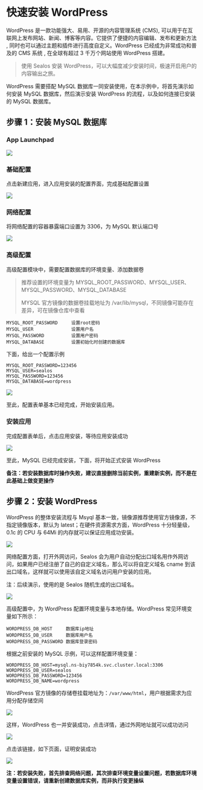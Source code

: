 # 快速安装 WordPress

WordPress 是一款功能强大、易用、开源的内容管理系统 (CMS), 可以用于在互联网上发布网站、新闻、博客等内容。它提供了便捷的内容编辑、发布和更新方法 , 同时也可以通过主题和插件进行高度自定义。WordPress 已经成为非常成功和普及的 CMS 系统 , 在全球有超过 3 千万个网站使用 WordPress 搭建。

> 使用 Sealos 安装 WordPress，可以大幅度减少安装时间，极速开启用户的内容输出之旅。

WordPress 需要搭配 MySQL 数据库一同安装使用，在本示例中，将首先演示如何安装 MySQL 数据库，然后演示安装 WordPress 的流程，以及如何连接已安装的 MySQL 数据库。

## 步骤 1：安装 MySQL 数据库

### App Launchpad

![](./images/image-20230531104215108.png)

### 基础配置

点击新建应用，进入应用安装的配置界面，完成基础配置设置

![](./images/image-20230531104353880.png)

### 网络配置

将网络配置的容器暴露端口设置为 3306，为 MySQL 默认端口号

![](./images/image-20230531104508405.png)

### 高级配置

高级配置模块中，需要配置数据库的环境变量、添加数据卷

> 推荐设置的环境变量为 MYSQL_ROOT_PASSWORD、MYSQL_USER、MYSQL_PASSWORD、MYSQL_DATABASE
>
> MYSQL 官方镜像的数据卷挂载地址为 /var/lib/mysql，不同镜像可能存在差异，可在镜像仓库中查看

```Plain
MYSQL_ROOT_PASSWORD     设置root密码
MYSQL_USER              设置用户名
MYSQL_PASSWORD          设置用户密码
MYSQL_DATABASE          设置初始化时创建的数据库
```

下面，给出一个配置示例

```Plain
MYSQL_ROOT_PASSWORD=123456    
MYSQL_USER=sealos
MYSQL_PASSWORD=123456
MYSQL_DATABASE=wordpress
```

![](./images/image-20230531104618508.png)

至此，配置表单基本已经完成，开始安装应用。

### 安装应用

完成配置表单后，点击应用安装，等待应用安装成功

![](./images/image-20230531112136263.png)

至此，MySQL 已经完成安装，下面，将开始正式安装 WordPress

**备注：若安装数据库时操作失败，建议直接删除当前实例，重建新实例，而不是在此基础上做变更操作**

## 步骤 2：安装 WordPress

WordPress 的整体安装流程与 Msyql 基本一致，镜像源推荐使用官方镜像源，不指定镜像版本，默认为 latest；在硬件资源需求方面，WordPress 十分轻量级，0.1c 的 CPU 与 64Mi 的内存就可以保证应用成功安装。

![](./images/image-20230531150434216.png)

网络配置方面，打开外网访问，Sealos 会为用户自动分配出口域名用作外网访问，如果用户已经注册了自己的自定义域名，那么可以将自定义域名 cname 到该出口域名，这样就可以使用该自定义域名访问用户安装的应用。

注：后续演示，使用的是 Sealos 随机生成的出口域名。

![](./images/image-20230531105407612.png)

高级配置中，为 WordPress 配置环境变量与本地存储。WordPress 常见环境变量如下所示：

```Plain
WORDPRESS_DB_HOST     数据库ip地址
WORDPRESS_DB_USER     数据库用户名
WORDPRESS_DB_PASSWORD 数据库登录密码
```

根据之前安装的 MySQL 示例，可以这样配置环境变量：

```Plain
WORDPRESS_DB_HOST=mysql.ns-biy7854k.svc.cluster.local:3306
WORDPRESS_DB_USER=sealos
WORDPRESS_DB_PASSWORD=123456
WORDPRESS_DB_NAME=wordpress
```

WordPress 官方镜像的存储卷挂载地址为：`/var/www/html`，用户根据需求为应用分配存储空间

![](./images/image-20230531154121949.png)

这样，WordPress 也一并安装成功，点击详情，通过外网地址就可以成功访问

![](./images/image-20230531120810822.png)

点击该链接，如下页面，证明安装成功

![](./images/image-20230531112716745.png)

**注：若安装失败，首先排查网络问题，其次排查环境变量设置问题，若数据库环境变量设置错误，请重新创建数据库实例，而非执行变更操纵**

